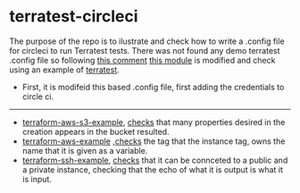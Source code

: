 # terratest-circleci

The purpose of the repo is to ilustrate and check how to write a .config file for circleci to run Terratest tests. There was not found any demo terratest .config file so following [this comment](https://github.com/gruntwork-io/terratest/issues/265) [this module](https://github.com/influxdata/terraform-aws-influx/blob/v0.2.0/.circleci/config.yml) is modified and check using an example of [terratest](https://github.com/gruntwork-io/terratest).

- First, it is modifeid this based .config file, first adding the credentials to circle ci.



--------------

- [terraform-aws-s3-example](https://github.com/gruntwork-io/terratest/blob/master/examples/terraform-aws-s3-example/main.tf), [checks](https://github.com/gruntwork-io/terratest/blob/master/test/terraform_aws_s3_example_test.go) that many properties desired in the creation appears in the bucket resulted.
- [terraform-aws-example](https://github.com/gruntwork-io/terratest/tree/master/examples/terraform-aws-example) ,[checks](https://github.com/gruntwork-io/terratest/blob/master/test/terraform_aws_example_test.go) the tag that the instance tag, owns the name that it is given as a variable.
- [terraform-ssh-example](https://github.com/gruntwork-io/terratest/blob/master/examples/terraform-ssh-example/main.tf), [checks](https://github.com/gruntwork-io/terratest/blob/master/test/terraform_ssh_example_test.go) that it can be connceted to a public and a private instance, checking that the echo of what it is output is what it is input.
